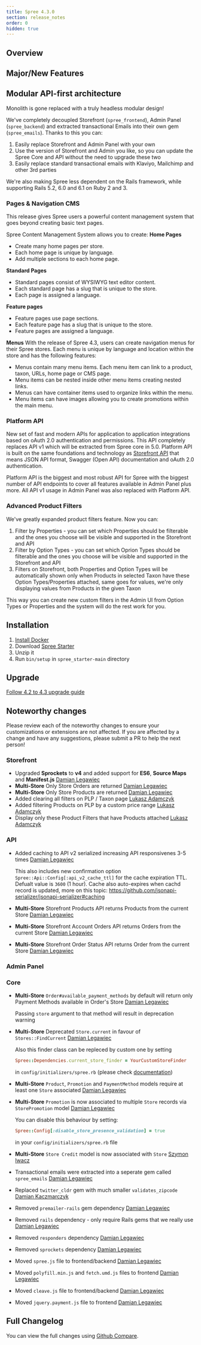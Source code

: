 ```yaml
---
title: Spree 4.3.0
section: release_notes
order: 0
hidden: true
---
```


## Overview


## Major/New Features

## Modular API-first architecture

Monolith is gone replaced with a truly headless modular design!

We've completely decoupled Storefront (`spree_frontend`), Admin Panel (`spree_backend`) and extracted transactional Emails into their own gem (`spree_emails`). Thanks to this you can:

   1. Easily replace Storefront and Admin Panel with your own
   2. Use the version of Storefront and Admin you like, so you can update the Spree Core and API without the need to upgrade these two
   3. Easily replace standard transactional emails with Klaviyo, Mailchimp and other 3rd parties
 
We're also making Spree less dependent on the Rails framework, while supporting Rails 5.2, 6.0 and 6.1 on Ruby 2 and 3.

### Pages & Navigation CMS

This release gives Spree users a powerful content management system that goes beyond creating basic text pages.

Spree Content Management System allows you to create:
**Home Pages**
- Create many home pages per store.
- Each home page is unique by language.
- Add multiple sections to each home page.

**Standard Pages**
- Standard pages consist of WYSIWYG text editor content.
- Each standard page has a slug that is unique to the store.
- Each page is assigned a language.

**Feature pages**
- Feature pages use page sections.
- Each feature page has a slug that is unique to the store.
- Feature pages are assigned a language.

**Menus**
With the release of Spree 4.3, users can create navigation menus for their Spree stores. Each menu is unique by language and location within the store and has the following features:
- Menus contain many menu items. Each menu item can link to a product, taxon, URLs, home page or CMS page.
- Menu items can be nested inside other menu items creating nested links.
- Menus can have container items used to organize links within the menu.
- Menu items can have images allowing you to create promotions within the main menu.

### Platform API

New set of fast and modern APIs for application to application integrations based on oAuth 2.0 authentication and permissions.
This API completely replaces API v1 which will be extracted from Spree core in 5.0. Platform API is built on the same 
foundations and technology as [Storefront API](https://api.spreecommerce.org/docs/api-v2/api/docs/v2/storefront/index.yaml) 
that means JSON API format, Swagger (Open API) documentation and oAuth 2.0 authentication.

Platform API is the biggest and most robust API for Spree with the biggest number of API endpoints to cover all features
available in Admin Panel plus more. All API v1 usage in Admin Panel was also replaced with Platform API.

### Advanced Product Filters

We've greatly expanded product filters feature. Now you can:

1. Filter by Properties - you can set which Properties should be filterable and the ones you choose will be visible and supported in the Storefront and API
2. Filter by Option Types - you can set which Oprion Types should be filterable and the ones you choose will be visible and supported in the Storefront and API
3. Filters on Storefront, both Properties and Option Types will be automatically shown only when Products in selected Taxon have these Option Types/Properties attached, same goes for values, we're only displaying values from Products in the given Taxon

This way you can create new custom filters in the Admin UI from Option Types or Properties and the system will do the rest work for you.

## Installation

1. [Install Docker](https://docs.docker.com/get-docker/)
2. Download [Spree Starter](https://github.com/spree/spree_starter/archive/main.zip)
3. Unzip it
4. Run `bin/setup` in `spree_starter-main` directory

## Upgrade

[Follow 4.2 to 4.3 upgrade guide](/developer/upgrades/four-dot-two-to-four-dot-three.html)

## Noteworthy changes

Please review each of the noteworthy changes to ensure your customizations or extensions are not affected. If you are affected by a change and have any suggestions, please submit a PR to help the next person!

### Storefront

* Upgraded **Sprockets** to **v4** and added support for **ES6**, **Source Maps** and **Manifest.js**  [Damian Legawiec](https://github.com/spree/spree/pull/10852)
* **Multi-Store** Only Store Orders are returned [Damian Legawiec](https://github.com/spree/spree/pull/11126/commits/a694445a99a41f36825666fe04f73f020951fa2e)
* **Multi-Store** Only Store Products are returned [Damian Legawiec](https://github.com/spree/spree/pull/11126/commits/e72ced9330e371211027d7a3371792d8fd5ed6e1)
* Added clearing all filters on PLP / Taxon page [Lukasz Adamczyk](https://github.com/spree/spree/pull/11031)
* Added filtering Products on PLP by a custom price range [Lukasz Adamczyk](https://github.com/spree/spree/pull/11007)
* Display only these Product Filters that have Products attached [Lukasz Adamczyk](https://github.com/spree/spree/pull/11023/files)

### API

* Added caching to API v2 serialized increasing API responsivenes 3-5 times [Damian Legawiec](https://github.com/spree/spree/pull/10875)

    This also includes new confirmation option `Spree::Api::Config[:api_v2_cache_ttl]` for the cache expiration TTL. Defualt value is `3600` (1 hour). Cache also auto-expires when cachd record is updated, more on this topic: https://github.com/jsonapi-serializer/jsonapi-serializer#caching
    
* **Multi-Store** Storefront Products API returns Products from the current Store [Damian Legawiec](https://github.com/spree/spree/pull/11126)
* **Multi-Store** Storefront Account Orders API returns Orders from the current Store [Damian Legawiec](https://github.com/spree/spree/pull/11126)
* **Multi-Store** Storefront Order Status API returns Order from the current Store [Damian Legawiec](https://github.com/spree/spree/pull/11126)

### Admin Panel

### Core

* **Multi-Store** `Order#available_payment_methods` by default will return only Payment Methods available in Order's Store [Damian Legawiec](https://github.com/spree/spree/pull/11126/commits/8f52301c8178e04bb1aa6a03cde5ebb9f0063cbb)

    Passing `store` argument to that method will result in deprecation warning
* **Multi-Store** Deprecated `Store.current` in favour of ` Stores::FindCurrent` [Damian Legawiec](https://github.com/spree/spree/pull/11126/commits/f3414d67b92a2b1d2eb920abab95ff48ab8afd72)

  Also this finder class can be repleced by custom one by setting 
  
  ```ruby
  Spree::Dependencies.current_store_finder = YourCustomStoreFinder
  ``` 
  in `config/initializers/spree.rb` (please check [documentation](https://guides.spreecommerce.org/developer/customization/dependencies.html))
* **Multi-Store** `Product`, `Promotion` and `PaymentMethod` models require at least one `Store` associated [Damian Legawiec](https://github.com/spree/spree/pull/11141)
* **Multi-Store** `Promotion` is now associated to multiple `Store` records via `StorePromotion` model [Damian Legawiec](https://github.com/spree/spree/pull/11167)
    
    You can disable this behaviour by setting:

    ```ruby
    Spree::Config[:disable_store_presence_validation] = true
    ```

    in your `config/initializers/spree.rb` file

* **Multi-Store** `Store Credit` model is now associated with `Store` [Szymon Iwacz](https://github.com/spree/spree/pull/11155)
* Transactional emails were extracted into a seperate gem called `spree_emails` [Damian Legawiec](https://github.com/spree/spree/pull/11110/commits/1ebb0dd8c7f8f7e296f21c630886b05869b6acbc)
* Replaced `twitter_cldr` gem with much smaller `validates_zipcode` [Damian Kaczmarczyk](https://github.com/spree/spree/pull/11077)
* Removed `premailer-rails` gem dependency [Damian Legawiec](https://github.com/spree/spree/pull/11041/commits/2726da8db3992306fcde58175e17a379029e2955)
* Removed `rails` dependency - only require Rails gems that we really use [Damian Legawiec](https://github.com/spree/spree/pull/11041/commits/2dc16c59204257e7e01cee386d9cad4824f4c107)
* Removed `responders` dependency [Damian Legawiec](https://github.com/spree/spree/pull/11041/commits/9751b9b9cd02c3f88a7727eade676f6635c4da09)
* Removed `sprockets` dependency [Damian Legawiec](https://github.com/spree/spree/pull/11041/commits/f87c44fbd3b4a99c6fa04cf089655e84efb29a56)
* Moved `spree.js` file to frontend/backend [Damian Legawiec](https://github.com/spree/spree/pull/11110/commits/57d1bd9d9d44525c2cbac769726bc617e6e7e809)
* Moved `polyfill.min.js` and `fetch.umd.js` files to frontend [Damian Legawiec](https://github.com/spree/spree/pull/11110/commits/e0d2901665cbf56633e8d86b2a822b4f5b916a0b)
* Moved `cleave.js` file to frontend/backend [Damian Legawiec](https://github.com/spree/spree/pull/11110/commits/2dc959d3c0c75c3efe7494ec754c127cb8a392d4)
* Moved `jquery.payment.js` file to frontend [Damian Legawiec](https://github.com/spree/spree/pull/11110/commits/3605d678486312eefd725f4ee6918c93bd3215ca)

## Full Changelog

You can view the full changes using [Github Compare](https://github.com/spree/spree/compare/4-2-stable...4-3-stable).
